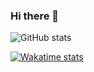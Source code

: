 ### Hi there 👋

<!--
**zachamida/zachamida** is a ✨ _special_ ✨ repository because its `README.md` (this file) appears on your GitHub profile.

Here are some ideas to get you started:

- 🔭 I’m currently working on time-series forecasting 
- 📫 How to reach me: zac.hamida@gmail.com
-->

![GitHub stats](https://readme-li8v.vercel.app/api?username=zachamida&count_private=true&show_icons=true&hide=issues,contribs)

[![Wakatime stats](https://github-readme-stats.vercel.app/api/wakatime?username=2f5ed1be-c97a-4d11-9513-d3f9c87e2d44&langs_count=5&custom_title=Ivanna's%20Coding%20Stats)](https://github.com/anuraghazra/github-readme-stats)
